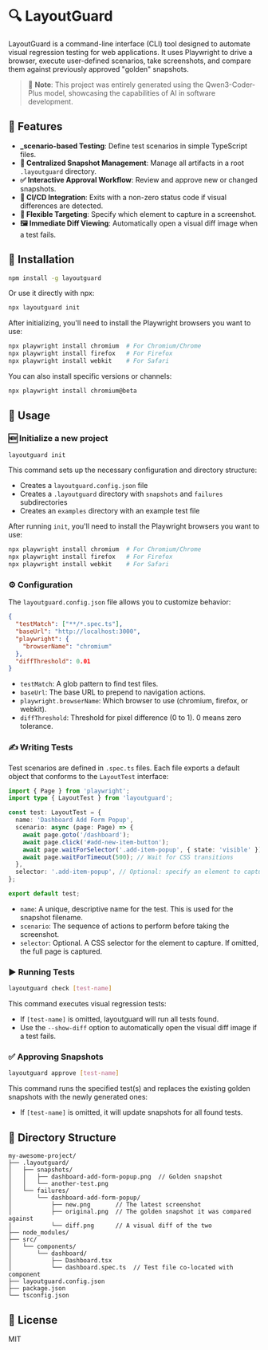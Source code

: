# 🔍 LayoutGuard

LayoutGuard is a command-line interface (CLI) tool designed to automate visual regression testing for web applications. It uses Playwright to drive a browser, execute user-defined scenarios, take screenshots, and compare them against previously approved "golden" snapshots.

> 🤖 **Note**: This project was entirely generated using the Qwen3-Coder-Plus model, showcasing the capabilities of AI in software development.

## 🌟 Features

- **_scenario-based Testing**: Define test scenarios in simple TypeScript files.
- **📁 Centralized Snapshot Management**: Manage all artifacts in a root `.layoutguard` directory.
- **✅ Interactive Approval Workflow**: Review and approve new or changed snapshots.
- **🤖 CI/CD Integration**: Exits with a non-zero status code if visual differences are detected.
- **🎯 Flexible Targeting**: Specify which element to capture in a screenshot.
- **🖼️ Immediate Diff Viewing**: Automatically open a visual diff image when a test fails.

## 🚀 Installation

```bash
npm install -g layoutguard
```

Or use it directly with npx:

```bash
npx layoutguard init
```

After initializing, you'll need to install the Playwright browsers you want to use:

```bash
npx playwright install chromium  # For Chromium/Chrome
npx playwright install firefox   # For Firefox
npx playwright install webkit    # For Safari
```

You can also install specific versions or channels:

```bash
npx playwright install chromium@beta
```

## 📖 Usage

### 🆕 Initialize a new project

```bash
layoutguard init
```

This command sets up the necessary configuration and directory structure:

- Creates a `layoutguard.config.json` file
- Creates a `.layoutguard` directory with `snapshots` and `failures` subdirectories
- Creates an `examples` directory with an example test file

After running `init`, you'll need to install the Playwright browsers you want to use:

```bash
npx playwright install chromium  # For Chromium/Chrome
npx playwright install firefox   # For Firefox
npx playwright install webkit    # For Safari
```

### ⚙️ Configuration

The `layoutguard.config.json` file allows you to customize behavior:

```json
{
  "testMatch": ["**/*.spec.ts"],
  "baseUrl": "http://localhost:3000",
  "playwright": {
    "browserName": "chromium"
  },
  "diffThreshold": 0.01
}
```

- `testMatch`: A glob pattern to find test files.
- `baseUrl`: The base URL to prepend to navigation actions.
- `playwright.browserName`: Which browser to use (chromium, firefox, or webkit).
- `diffThreshold`: Threshold for pixel difference (0 to 1). 0 means zero tolerance.

### ✍️ Writing Tests

Test scenarios are defined in `.spec.ts` files. Each file exports a default object that conforms to the `LayoutTest` interface:

```typescript
import { Page } from 'playwright';
import type { LayoutTest } from 'layoutguard';

const test: LayoutTest = {
  name: 'Dashboard Add Form Popup',
  scenario: async (page: Page) => {
    await page.goto('/dashboard');
    await page.click('#add-new-item-button');
    await page.waitForSelector('.add-item-popup', { state: 'visible' });
    await page.waitForTimeout(500); // Wait for CSS transitions
  },
  selector: '.add-item-popup', // Optional: specify an element to capture
};

export default test;
```

- `name`: A unique, descriptive name for the test. This is used for the snapshot filename.
- `scenario`: The sequence of actions to perform before taking the screenshot.
- `selector`: Optional. A CSS selector for the element to capture. If omitted, the full page is captured.

### ▶️ Running Tests

```bash
layoutguard check [test-name]
```

This command executes visual regression tests:

- If `[test-name]` is omitted, layoutguard will run all tests found.
- Use the `--show-diff` option to automatically open the visual diff image if a test fails.

### ✅ Approving Snapshots

```bash
layoutguard approve [test-name]
```

This command runs the specified test(s) and replaces the existing golden snapshots with the newly generated ones:

- If `[test-name]` is omitted, it will update snapshots for all found tests.

## 📁 Directory Structure

```
my-awesome-project/
├── .layoutguard/
│   ├── snapshots/
│   │   ├── dashboard-add-form-popup.png  // Golden snapshot
│   │   └── another-test.png
│   └── failures/
│       └── dashboard-add-form-popup/
│           ├── new.png       // The latest screenshot
│           ├── original.png  // The golden snapshot it was compared against
│           └── diff.png      // A visual diff of the two
├── node_modules/
├── src/
│   └── components/
│       └── dashboard/
│           ├── Dashboard.tsx
│           └── dashboard.spec.ts  // Test file co-located with component
├── layoutguard.config.json
├── package.json
└── tsconfig.json
```

## 📄 License

MIT